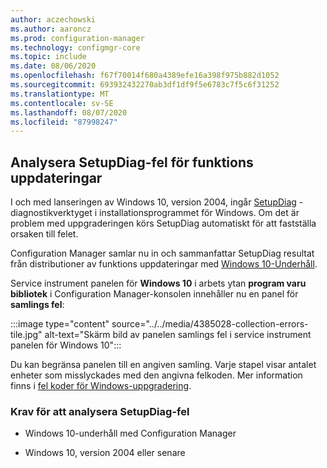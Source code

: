 ```yaml
---
author: aczechowski
ms.author: aaroncz
ms.prod: configuration-manager
ms.technology: configmgr-core
ms.topic: include
ms.date: 08/06/2020
ms.openlocfilehash: f67f70014f680a4389efe16a398f975b882d1052
ms.sourcegitcommit: 693932432270ab3df1df9f5e6783c7f5c6f31252
ms.translationtype: MT
ms.contentlocale: sv-SE
ms.lasthandoff: 08/07/2020
ms.locfileid: "87998247"
---
```

## <a name="analyze-setupdiag-errors-for-feature-updates"></a><a name="bkmk_setupdiag"></a>Analysera SetupDiag-fel för funktions uppdateringar

<!--4385028-->

I och med lanseringen av Windows 10, version 2004, ingår [SetupDiag](https://docs.microsoft.com/windows/deployment/upgrade/setupdiag) -diagnostikverktyget i installationsprogrammet för Windows. Om det är problem med uppgraderingen körs SetupDiag automatiskt för att fastställa orsaken till felet.

Configuration Manager samlar nu in och sammanfattar SetupDiag resultat från distributioner av funktions uppdateringar med [Windows 10-Underhåll](../../../../../osd/deploy-use/manage-windows-as-a-service.md).

Service instrument panelen för **Windows 10** i arbets ytan **program varu bibliotek** i Configuration Manager-konsolen innehåller nu en panel för **samlings fel**:

:::image type="content" source="../../media/4385028-collection-errors-tile.jpg" alt-text="Skärm bild av panelen samlings fel i service instrument panelen för Windows 10":::

Du kan begränsa panelen till en angiven samling. Varje stapel visar antalet enheter som misslyckades med den angivna felkoden. Mer information finns i [fel koder för Windows-uppgradering](https://docs.microsoft.com/windows/deployment/upgrade/upgrade-error-codes).

### <a name="prerequisites-to-analyze-setupdiag-errors"></a>Krav för att analysera SetupDiag-fel

- Windows 10-underhåll med Configuration Manager

- Windows 10, version 2004 eller senare
